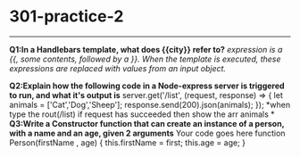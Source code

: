 # 301-practice-2
----
**Q1:In a Handlebars template, what does {{city}} refer to?**
 *expression is a {{, some contents, followed by a }}. When the template is executed, these expressions are replaced with values from an input object.*

**Q2:Explain how the following code in a Node-express server is triggered to run, and what it's output is**
server.get('/list', (request, response) => {
   let animals = ['Cat','Dog','Sheep'];
   response.send(200).json(animals);
});
*when type the rout(/list) if  request has succeeded then show the arr animals *
**Q3:Write a Constructor function that can create an instance of a person, with a name and an age, given 2 arguments**
Your code goes here
function Person(firstName , age) {
  this.firstName = first;
  this.age = age;
}